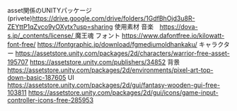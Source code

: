 asset関係のUNITYパッケージ(privete)https://drive.google.com/drive/folders/1GdfBhOjd3u8R-ZEYttP1qZvco9yOXytx?usp=sharing
使用素材
音楽　[https://dova-s.jp/_contents/license/
](https://dova-s.jp/)
魔王魂
フォント
https://www.dafontfree.io/kilowatt-font-free/
https://fontgraphic.jp/download/fgmediumoldhankaku/
キャラクター
https://assetstore.unity.com/packages/2d/characters/warrior-free-asset-195707
https://assetstore.unity.com/publishers/34852
背景
https://assetstore.unity.com/packages/2d/environments/pixel-art-top-down-basic-187605
UI
https://assetstore.unity.com/packages/2d/gui/fantasy-wooden-gui-free-103811
https://assetstore.unity.com/packages/2d/gui/icons/game-input-controller-icons-free-285953
